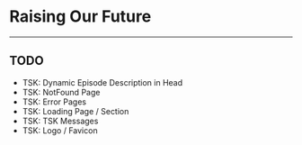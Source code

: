 # Raising Our Future

---

## TODO

-   TSK: Dynamic Episode Description in Head
-   TSK: NotFound Page
-   TSK: Error Pages
-   TSK: Loading Page / Section
-   TSK: TSK Messages
-   TSK: Logo / Favicon
